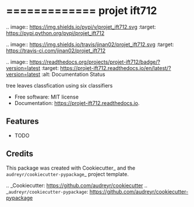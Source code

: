 =============
projet ift712
=============


.. image:: https://img.shields.io/pypi/v/projet_ift712.svg
        :target: https://pypi.python.org/pypi/projet_ift712

.. image:: https://img.shields.io/travis/jinan02/projet_ift712.svg
        :target: https://travis-ci.com/jinan02/projet_ift712

.. image:: https://readthedocs.org/projects/projet-ift712/badge/?version=latest
        :target: https://projet-ift712.readthedocs.io/en/latest/?version=latest
        :alt: Documentation Status




tree leaves classfication using six classifiers


* Free software: MIT license
* Documentation: https://projet-ift712.readthedocs.io.


Features
--------

* TODO

Credits
-------

This package was created with Cookiecutter_ and the `audreyr/cookiecutter-pypackage`_ project template.

.. _Cookiecutter: https://github.com/audreyr/cookiecutter
.. _`audreyr/cookiecutter-pypackage`: https://github.com/audreyr/cookiecutter-pypackage

